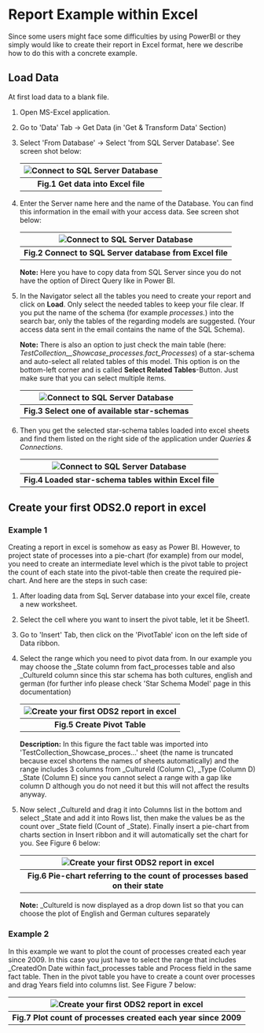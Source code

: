 # Report Example within Excel
Since some users might face some difficulties by using PowerBI or they simply would like to create their report in Excel format, here we describe how to do this with a concrete example.

## Load Data
At first load data to a blank file.
1. Open MS-Excel application.
2. Go to 'Data' Tab -> Get Data (in 'Get & Transform Data' Section)
3. Select 'From Database' -> Select 'from SQL Server Database'. See screen shot below:

    |![Connect to SQL Server Database](media/ConnectExcelToSQL.png)|
    |:--:|
    | <b>Fig.1 Get data into Excel file</b>|

4. Enter the Server name here and the name of the Database. You can find this information in the email with your access data. See screen shot below:

    |![Connect to SQL Server Database](media/ConnectToSQLServerFromExcel.png)|
    |:--:|
    | <b>Fig.2 Connect to SQL Server database from Excel file</b>|

   **Note:** Here you have to copy data from SQL Server since you do not have the option of Direct Query like in Power BI.
5. In the Navigator select all the tables you need to create your report and click on **Load**.
Only select the needed tables to keep your file clear.
If you put the name of the schema (for example *processes.*) into the search bar, only the tables of the regarding models are suggested. (Your access data sent in the email contains the name of the SQL Schema).
 
   **Note:** There is also an option to just check the main table (here: *TestCollection__Showcase_processes.fact_Processes*) of a star-schema and auto-select all related tables of this model. This option is on the bottom-left corner and is called **Select Related Tables**-Button.
Just make sure that you can select multiple items.
   
    |![Connect to SQL Server Database](media/LoadODS2SchemaFromExcel.png)|
    |:--:|
    | <b>Fig.3 Select one of available star-schemas</b>|

6. Then you get the selected star-schema tables loaded into excel sheets and find them listed on the right side of the application under *Queries & Connections*. 

    |![Connect to SQL Server Database](media/LaodedSchemaTables.png)|
    |:--:|
    | <b>Fig.4 Loaded star-schema tables within Excel file</b>| 

## Create your first ODS2.0 report in excel
### Example 1
Creating a report in excel is somehow as easy as Power BI. However, to project state of processes into a pie-chart (for example) from our model, you need to create an intermediate level which is the pivot table to project the count of each state into the pivot-table then create the required pie-chart.
And here are the steps in such case:

1. After loading data from SqL Server database into your excel file, create a new worksheet.
2. Select the cell where you want to insert the pivot table, let it be Sheet1.
3. Go to 'Insert' Tab, then click on the 'PivotTable' icon on the left side of Data ribbon.
4. Select the range which you need to pivot data from. In our example you may choose the _State column from fact_processes table and also _CultureId column since this star schema has both cultures, english and german (for further info please check 'Star Schema Model' page in this documentation)
   
   |![Create your first ODS2 report in excel](media/CreatePivotTable.png)|
   |:--:|
   | <b>Fig.5 Create Pivot Table</b>|

   **Description:** In this figure the fact table was imported into 'TestCollection_Showcase_proces...' sheet (the name is truncated because excel shortens the names of sheets automatically) and the range includes 3 columns from _CultureId (Column C), _Type (Column D) _State (Column E) since you cannot select a range with a gap like column D although you do not need it but this will not affect the results anyway.

5. Now select _CultureId and drag it into Columns list in the bottom and select _State and add it into Rows list, then make the values be as the count over _State field (Count of _State). Finally insert a pie-chart from charts section in Insert ribbon and it will automatically set the chart for you. See Figure 6 below:
  
   |![Create your first ODS2 report in excel](media/PreparePivotTable.png)|
   |:--:|
   | <b>Fig.6 Pie-chart referring to the count of processes based on their state</b>|

   **Note:** _CultureId is now displayed as a drop down list so that you can choose the plot of English and German cultures separately

### Example 2

   In this example we want to plot the count of processes created each year since 2009. 
   In this case you just have to select the range that includes _CreatedOn Date within fact_processes table and Process field in the same fact table. Then in the pivot table you have to create a count over processes and drag Years field into columns list. See Figure 7 below:

   |![Create your first ODS2 report in excel](media/Example2.png)|
   |:--:|
   | <b>Fig.7 Plot count of processes created each year since 2009</b>|
